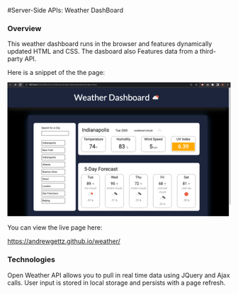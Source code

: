 #Server-Side APIs: Weather DashBoard 

### Overview 
This weather dashboard runs in the browser and features dynamically updated HTML and CSS. The dasboard also Features data from a third-party API. 


Here is a snippet of the the page: 

<img src = './Assets/img/Screen Shot 2022-09-19 at 8.30.51 PM.png'>

You can view the live page here: 

https://andrewgettz.github.io/weather/

### Technologies 
Open Weather API  allows you to pull in real time data using JQuery and Ajax calls. User input is stored in local storage and persists with a page refresh. 


